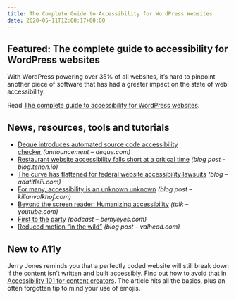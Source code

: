 ```yaml
---
title: The Complete Guide to Accessibility for WordPress Websites
date: 2020-05-11T12:00:17+00:00
---
```


## Featured: The complete guide to accessibility for WordPress websites

With WordPress powering over 35% of all websites, it’s hard to pinpoint another piece of software that has had a greater impact on the state of web accessibility.

Read [The complete guide to accessibility for WordPress websites](https://www.deque.com/blog/wordpress-accessibility/).

## News, resources, tools and tutorials

- [Deque introduces automated source code accessibility checker](https://www.deque.com/blog/introducing-axe-linter/) *(announcement – deque.com)*
- [Restaurant website accessibility falls short at a critical time](https://blog.tenon.io/restaurant-website-accessibility-falls-short-at-a-critical-time) *(blog post – blog.tenon.io)*
- [The curve has flattened for federal website accessibility lawsuits](https://www.adatitleiii.com/2020/04/the-curve-has-flattened-for-federal-website-accessibility-lawsuits/) *(blog – adatitleiii.com)*
- [For many, accessibility is an unknown unknown](https://kilianvalkhof.com/2020/accessibility/accessibility-is-an-unknown-unknown/) *(blog post – kilianvalkhof.com)*
- [Beyond the screen reader: Humanizing accessibility](https://www.youtube.com/watch?v=Z8RPO13N214) *(talk – youtube.com)*
- [First to the party](https://www.bemyeyes.com/podcasts/first-to-the-party) *(podcast – bemyeyes.com)*
- [Reduced motion “in the wild”](https://valhead.com/2020/05/09/reduced-motion-in-the-wild/) *(blog post – valhead.com)*

## New to A11y

Jerry Jones reminds you that a perfectly coded website will still break down if the content isn’t written and built accessibly. Find out how to avoid that in [Accessibility 101 for content creators](https://jerryjones.dev/2020/05/04/accessibility-101-for-content-creators/). The article hits all the basics, plus an often forgotten tip to mind your use of emojis.
